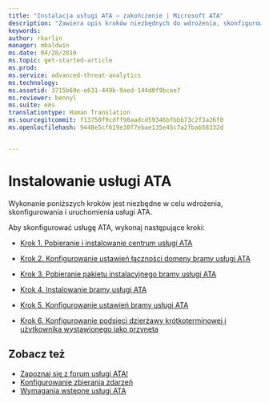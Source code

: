 ```yaml
---
title: "Instalacja usługi ATA — zakończenie | Microsoft ATA"
description: "Zawiera opis kroków niezbędnych do wdrożenia, skonfigurowania i uruchomienia usługi ATA."
keywords: 
author: rkarlin
manager: mbaldwin
ms.date: 04/28/2016
ms.topic: get-started-article
ms.prod: 
ms.service: advanced-threat-analytics
ms.technology: 
ms.assetid: 3715b69e-e631-449b-9aed-144d0f9bcee7
ms.reviewer: bennyl
ms.suite: ems
translationtype: Human Translation
ms.sourcegitcommit: f13750f9cdff98aadcd59346bfbbb73c2f3a26f0
ms.openlocfilehash: 9448e5cf619e30f7ebae135e45c7a2fbab58332d


---
```


# Instalowanie usługi ATA

Wykonanie poniższych kroków jest niezbędne w celu wdrożenia, skonfigurowania i uruchomienia usługi ATA.

Aby skonfigurować usługę ATA, wykonaj następujące kroki:


-   [Krok 1. Pobieranie i instalowanie centrum usługi ATA](install-ata-step1.md)

-   [Krok 2. Konfigurowanie ustawień łączności domeny bramy usługi ATA](install-ata-step2.md)

-   [Krok 3. Pobieranie pakietu instalacyjnego bramy usługi ATA](install-ata-step3.md)

-   [Krok 4. Instalowanie bramy usługi ATA](install-ata-step4.md)

-   [Krok 5. Konfigurowanie ustawień bramy usługi ATA](install-ata-step5.md)

-   [Krok 6. Konfigurowanie podsieci dzierżawy krótkoterminowej i użytkownika wystawionego jako przynęta](install-ata-step6.md)


## Zobacz też

- [Zapoznaj się z forum usługi ATA!](https://social.technet.microsoft.com/Forums/security/home?forum=mata)
- [Konfigurowanie zbierania zdarzeń](configure-event-collection.md)
- [Wymagania wstępne usługi ATA](/advanced-threat-analytics/plan-design/ata-prerequisites)




<!--HONumber=Jul16_HO4-->


